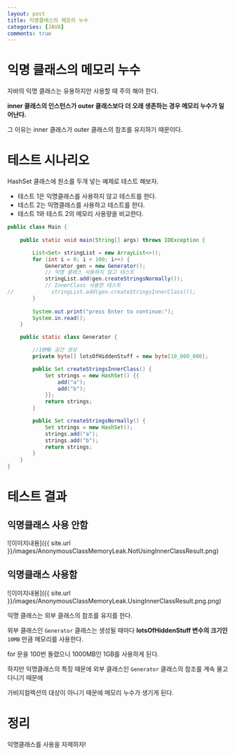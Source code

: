 ```yaml
---
layout: post
title: 익명클래스의 메모리 누수
categories: [JAVA]
comments: true 
---
```


# 익명 클래스의 메모리 누수

자바의 익명 클래스는 유용하지만 사용할 때 주의 해야 한다.

**inner 클래스의 인스턴스가 outer 클래스보다 더 오래 생존하는 경우 메모리 누수가 일어난다.**

그 이유는 inner 클래스가 outer 클래스의 참조를 유지하기 때문이다.



# 테스트 시나리오

HashSet 클래스에 원소를 두개 넣는 예제로 테스트 해보자.

- 테스트 1은 익명클래스를 사용하지 않고 테스트를 한다.
- 테스트 2는 익명클래스를 사용하고 테스트를 한다.
- 테스트 1와 테스트 2의 메모리 사용량을 비교한다.

```java
public class Main {
    
    public static void main(String[] args) throws IOException {

        List<Set> stringList = new ArrayList<>();
        for (int i = 0; i < 100; i++) {
            Generator gen = new Generator();
            // 익명 클래스 사용하지 않고 테스트
            stringList.add(gen.createStringsNormally());
            // InnerClass 사용한 테스트
//            stringList.add(gen.createStringsInnerClass());
        }
        
        System.out.print("press Enter to continue:");
        System.in.read();
    }

    public static class Generator {

        //10MB 공간 생성
        private byte[] lotsOfHiddenStuff = new byte[10_000_000];

        public Set createStringsInnerClass() {
            Set strings = new HashSet() {{
                add("a");
                add("b");
            }};
            return strings;
        }

        public Set createStringsNormally() {
            Set strings = new HashSet();
            strings.add("a");
            strings.add("b");
            return strings;
        }
    }
}
```



# 테스트 결과

## 익명클래스 사용 안함

![이미지내용]({{ site.url }}/images/AnonymousClassMemoryLeak.NotUsingInnerClassResult.png)

## 익명클래스 사용함

![이미지내용]({{ site.url }}/images/AnonymousClassMemoryLeak.UsingInnerClassResult.png.png)

익명 클래스는 외부 클래스의 참조를 유지를 한다.

외부 클래스인 `Generator` 클래스는 생성될 때마다 **lotsOfHiddenStuff 변수의 크기인** `10MB` 만큼 메모리를 사용한다.

for 문을 100번 돌렸으니 1000MB인 1GB를 사용하게 된다.

하지만 익명클래스의 특징 때문에 외부 클래스인 `Generator` 클래스의 참조를 계속 물고 다니기 때문에 

가비지컬렉션의 대상이 아니기 때문에 메모리 누수가 생기게 된다.



# 정리

익명클래스를 사용을 자제하자!